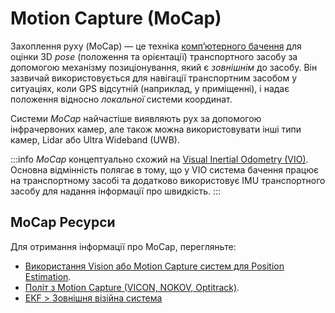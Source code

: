 # Motion Capture (MoCap)

Захоплення руху (MoCap) — це техніка [комп’ютерного бачення](https://en.wikipedia.org/wiki/Computer_vision) для оцінки 3D _pose_ (положення та орієнтації) транспортного засобу за допомогою механізму позиціонування, який є _зовнішнім_ до засобу.
Він зазвичай використовується для навігації транспортним засобом у ситуаціях, коли GPS відсутній (наприклад, у приміщенні), і надає положення відносно _локальної_ системи координат.

Системи _MoCap_ найчастіше виявляють рух за допомогою інфрачервоних камер, але також можна використовувати інші типи камер, Lidar або Ultra Wideband (UWB).

:::info
_MoCap_ концептуально схожий на [Visual Inertial Odometry (VIO)](../computer_vision/visual_inertial_odometry.md).
Основна відмінність полягає в тому, що у VIO система бачення працює на транспортному засобі та додатково використовує IMU транспортного засобу для надання інформації про швидкість.
:::

## MoCap Ресурси

Для отримання інформації про MoCap, перегляньте:

- [Використання Vision або Motion Capture систем для Position Estimation](../ros/external_position_estimation.md). <!-- bring across info into user guide? -->
- [Політ з Motion Capture (VICON, NOKOV, Optitrack)](../tutorials/motion-capture.md). <!-- bring across info into user guide? -->
- [EKF > Зовнішня візійна система ](../advanced_config/tuning_the_ecl_ekf.md#external-vision-system)
